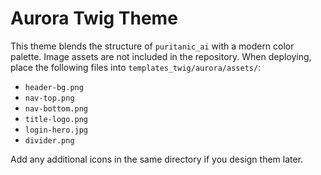 # Aurora Twig Theme

This theme blends the structure of `puritanic_ai` with a modern color palette.
Image assets are not included in the repository. When deploying, place the
following files into `templates_twig/aurora/assets/`:

- `header-bg.png`
- `nav-top.png`
- `nav-bottom.png`
- `title-logo.png`
- `login-hero.jpg`
- `divider.png`

Add any additional icons in the same directory if you design them later.
